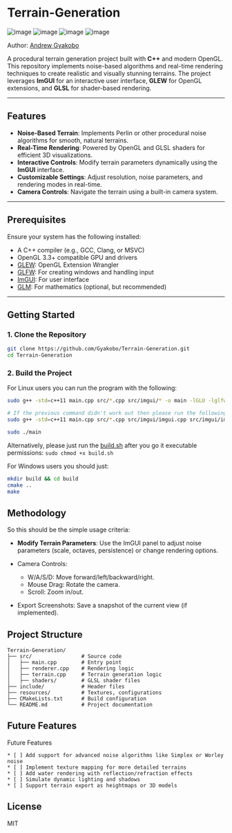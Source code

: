 # Terrain-Generation

![image](https://img.shields.io/badge/C-00599C?style=for-the-badge&logo=c&logoColor=white)
![image](https://img.shields.io/badge/C%2B%2B-00599C?style=for-the-badge&logo=c%2B%2B&logoColor=white)
![image](https://img.shields.io/badge/CMake-064F8C?style=for-the-badge&logo=cmake&logoColor=white)
![image](https://img.shields.io/badge/windows%20terminal-4D4D4D?style=for-the-badge&logo=windows%20terminal&logoColor=white)

Author: [Andrew Gyakobo](https://github.com/Gyakobo)

A procedural terrain generation project built with **C++** and modern OpenGL. This repository implements noise-based algorithms and real-time rendering techniques to create realistic and visually stunning terrains. The project leverages **ImGUI** for an interactive user interface, **GLEW** for OpenGL extensions, and **GLSL** for shader-based rendering.

---

## Features

- **Noise-Based Terrain**: Implements Perlin or other procedural noise algorithms for smooth, natural terrains.
- **Real-Time Rendering**: Powered by OpenGL and GLSL shaders for efficient 3D visualizations.
- **Interactive Controls**: Modify terrain parameters dynamically using the **ImGUI** interface.
- **Customizable Settings**: Adjust resolution, noise parameters, and rendering modes in real-time.
- **Camera Controls**: Navigate the terrain using a built-in camera system.

---

## Prerequisites

Ensure your system has the following installed:

- A C++ compiler (e.g., GCC, Clang, or MSVC)
- OpenGL 3.3+ compatible GPU and drivers
- [GLEW](http://glew.sourceforge.net/): OpenGL Extension Wrangler
- [GLFW](https://www.glfw.org/): For creating windows and handling input
- [ImGUI](https://github.com/ocornut/imgui): For user interface
- [GLM](https://github.com/g-truc/glm): For mathematics (optional, but recommended)

---

## Getting Started

### 1. Clone the Repository

```bash
git clone https://github.com/Gyakobo/Terrain-Generation.git
cd Terrain-Generation
```

### 2. Build the Project

For Linux users you can run the program with the following:

```bash 
sudo g++ -std=c++11 main.cpp src/*.cpp src/imgui/* -o main -lGLU -lglfw3 -lX11 -lXxf86vm -lXrandr -lpthread -lXi -ldl -lXinerama -lXcursor -lGL -lGLEW 

# If the previous command didn't work out then please run the following where I specifically manually added all the necessary IMGUI dependencies
sudo g++ -std=c++11 main.cpp src/*.cpp src/imgui/imgui.cpp src/imgui/imgui_impl_glfw_gl3.cpp src/imgui/imgui_demo.cpp src/imgui/imgui_draw.cpp -o main -lGLU -lglfw3 -lX11 -lXxf86vm -lXrandr -lpthread -lXi -ldl -lXinerama -lXcursor -lGL -lGLEW 

sudo ./main
```

Alternatively, please just run the [build.sh](./build.sh) after you go it executable permissions: `sudo chmod +x build.sh`

For Windows users you should just:

```bash
mkdir build && cd build
cmake ..
make
```

## Methodology

So this should be the simple usage criteria:

* **Modify Terrain Parameters**: Use the ImGUI panel to adjust noise parameters (scale, octaves, persistence) or change rendering options.

* Camera Controls:
    * W/A/S/D: Move forward/left/backward/right.
    * Mouse Drag: Rotate the camera.
    * Scroll: Zoom in/out.

* Export Screenshots: Save a snapshot of the current view (if implemented).

## Project Structure

```
Terrain-Generation/
├── src/                # Source code
│   ├── main.cpp        # Entry point
│   ├── renderer.cpp    # Rendering logic
│   ├── terrain.cpp     # Terrain generation logic
│   ├── shaders/        # GLSL shader files
├── include/            # Header files
├── resources/          # Textures, configurations
├── CMakeLists.txt      # Build configuration
└── README.md           # Project documentation
```

## Future Features

Future Features

    * [ ] Add support for advanced noise algorithms like Simplex or Worley noise
    * [ ] Implement texture mapping for more detailed terrains
    * [ ] Add water rendering with reflection/refraction effects
    * [ ] Simulate dynamic lighting and shadows
    * [ ] Support terrain export as heightmaps or 3D models

## License
MIT

<!-- ># The new and improved Viron Engine! 

## Simuliating a virus shell assembly

* 95% of human, plant and animal viruses have **icosahedral** shaped shells. Even Polio, herpes, and AIDS have icosahedral shells. These shells come in a variety of sizes depending upon the virus and are generally made up of pentagons and hexagons. 
* A virus' shell should generally be big enough to contain the genomic information, which is the RNA or DNA of the virus, should be robust enough to withstand the immune system's offences and fragile enough to break down and let the genetic material sneak in the cell.

---
## Note
* An **icosahedral** is a geometric shape with 20 sides(or faces), each composed of an equilateral triangle. An icosahedron has what is referred to as 2–3–5 symmetry, which is used to describe the possible ways that an icosahedron can rotate around an axis.

![](IcosadralShapes.png)
---

* "Nearly all previous research on interfering with the infection process has focused on how to prevent a fully-formed shell from binding to a cell. Our work aims at modeling how these shells build in the hopes of eventually suggesting ways of interfering with their growth and causing deformity. If this can be achieved, the genomic information won't fit inside the shell, and the virus won't be viable."

* "We have developed a hypothesis as to how virus shells form based solely on simple local rules for how proteins interact. We model virus shells as an interconnection network of proteins (i.e. nodes) and their essential binding interactions (i.e. edges). Chemically speaking, the nodes or proteins are usually all identical: however, they can be thought to behave differently because proteins can take on different shapes. We have shown that by utilizing only local communication, each node in the network can be given enough information to uniquely form any size shell. This information consists of the type of a node and its neighbors, bond angles, bond lengths, and torsional angles."

["Local rule-based theory of virus shell assembly." Proc. Natl. Acad. Sci. USA Vol. 91, pp. 7732-7736, Aug. 1994] (http://people.csail.mit.edu/bab/virus/virus.html) -->
